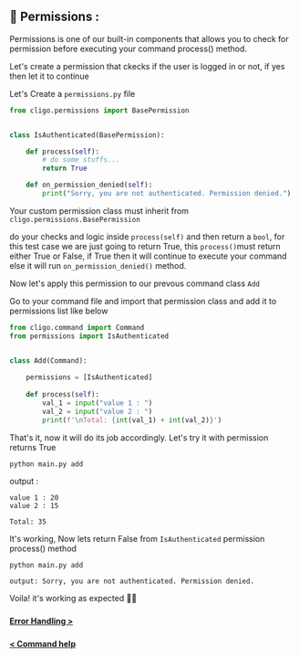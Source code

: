 ## 🔐 Permissions :

Permissions is one of our built-in components that allows you to check for
permission before executing your command process() method.

Let's create a permission that ckecks if the user is logged in or not, if yes
then let it to continue

Let's Create a `permissions.py` file
```python
from cligo.permissions import BasePermission


class IsAuthenticated(BasePermission):

    def process(self):
        # do some stuffs...
        return True

    def on_permission_denied(self):
        print("Sorry, you are not authenticated. Permission denied.")
```

Your custom permission class must inherit from `cligo.permissions.BasePermission`

do your checks and logic inside `process(self)`  and then return a `bool`, for 
this test case we are just going to return True, this `process()`must return 
either True or False, if True then it will continue to execute your command else
it will run `on_permission_denied()` method.

Now let's apply this permission to our prevous command class `Add`

Go to your command file and import that permission class and add it to permissions list like below
```python
from cligo.command import Command
from permissions import IsAuthenticated


class Add(Command):
    
    permissions = [IsAuthenticated]
    
    def process(self):
        val_1 = input("value 1 : ")
        val_2 = input("value 2 : ")
        print(f'\nTotal: {int(val_1) + int(val_2)}')
```

That's it, now it will do its job accordingly. Let's try it with permission returns True

```shell
python main.py add
```

output : 
```shell
value 1 : 20
value 2 : 15

Total: 35
```

It's working, Now lets return False from `IsAuthenticated` permission process() method

```shell
python main.py add
```

```shell
output: Sorry, you are not authenticated. Permission denied.
```

Voila! it's working as expected 🎉🥳

###

[<b> Error Handling > </b>](7.ErrorHandling.md)

###

[<b> < Command help </b>](5.CommandHelp.md)
